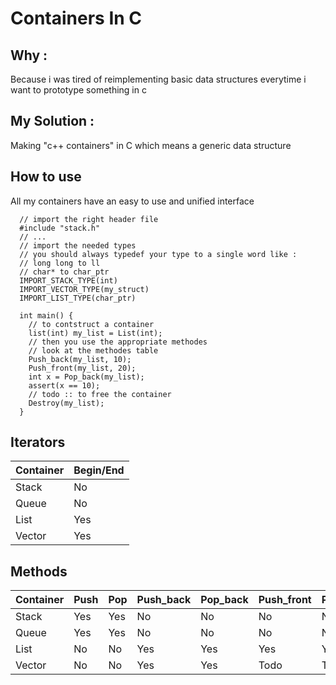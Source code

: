 # Containers In C

## Why :
Because i was tired of reimplementing basic data structures everytime i want to prototype something in c

## My Solution :
Making "c++ containers" in C which means a generic data structure

## How to use
All my containers have an easy to use and unified interface

```
  // import the right header file
  #include "stack.h"
  // ...
  // import the needed types
  // you should always typedef your type to a single word like :
  // long long to ll
  // char* to char_ptr
  IMPORT_STACK_TYPE(int)
  IMPORT_VECTOR_TYPE(my_struct)
  IMPORT_LIST_TYPE(char_ptr)

  int main() {
    // to contstruct a container
    list(int) my_list = List(int);
    // then you use the appropriate methodes
    // look at the methodes table 
    Push_back(my_list, 10);
    Push_front(my_list, 20);
    int x = Pop_back(my_list);
    assert(x == 10);
    // todo :: to free the container
    Destroy(my_list);
  }
```

## Iterators

| Container   | Begin/End   |
| ----------- | ----------- |
| Stack       | No          |
| Queue       | No          |
| List        | Yes         |
| Vector      | Yes         |

## Methods

| Container   | Push   | Pop | Push_back   | Pop_back | Push_front | Pop_front | Destroy |
| ----------- | ------ | --  | ----------  | -------- | ---------  | --------  | ----    |
| Stack       | Yes    | Yes | No          | No       | No         | No        | todo    |
| Queue       | Yes    | Yes | No          | No       | No         | No        | todo    |
| List        | No     | No  | Yes         | Yes      | Yes        | Yes       | todo    |
| Vector      | No     | No  | Yes         | Yes      | Todo       | Todo      | todo    |
